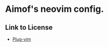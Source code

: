 # Aimof's neovim config.

## Link to License

* [Plug-vim](https://github.com/junegunn/vim-plug/blob/master/LICENSE)          
